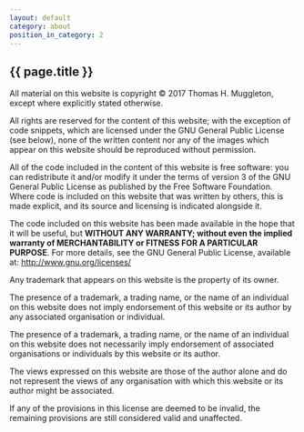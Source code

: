```yaml
---
layout: default
category: about
position_in_category: 2
---
```


## {{ page.title }}

All material on this website is copyright &copy; 2017 Thomas H. Muggleton,
except where explicitly stated otherwise.

All rights are reserved for the content of this website; with the exception of
code snippets, which are licensed under the GNU General Public License (see
below), none of the written content nor any of the images which appear on this
website should be reproduced without permission.

All of the code included in the content of this website is free software: you
can redistribute it and/or modify it under the terms of version 3 of the GNU
General Public License as published by the Free Software Foundation.  Where
code is included on this website that was written by others, this is made
explicit, and its source and licensing is indicated alongside it.

The code included on this website has been made available in the hope that it
will be useful, but **WITHOUT ANY WARRANTY; without even the implied warranty of
MERCHANTABILITY or FITNESS FOR A PARTICULAR PURPOSE**.  For more details, see
the GNU General Public License, available at: <http://www.gnu.org/licenses/>

Any trademark that appears on this website is the property of its owner.

The presence of a trademark, a trading name, or the name of an individual on
this website does not imply endorsement of this website or its author by any
associated organisation or individual.

The presence of a trademark, a trading name, or the name of an individual on
this website does not necessarily imply endorsement of associated organisations
or individuals by this website or its author.

The views expressed on this website are those of the author alone and do not
represent the views of any organisation with which this website or its author
might be associated.

If any of the provisions in this license are deemed to be invalid, the
remaining provisions are still considered valid and unaffected.
